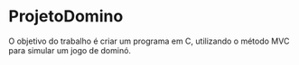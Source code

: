# ProjetoDomino
O objetivo do trabalho é criar um programa em C, utilizando o método MVC para simular um jogo de dominó.

